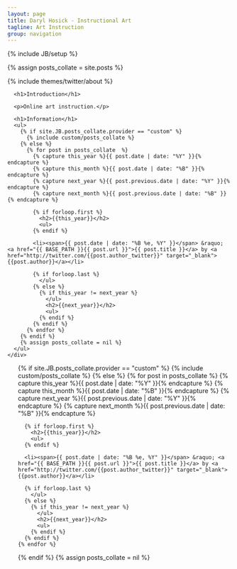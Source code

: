 ```yaml
---
layout: page
title: Daryl Hosick - Instructional Art
tagline: Art Instruction
group: navigation
---
```

{% include JB/setup %}

{% assign posts_collate = site.posts %}


<div class="row-fluid">
  <div class="span3">
    {% include themes/twitter/about %}    
  </div>
  <div class="span9">
    <div class="hero-unit">
      
      <h1>Introduction</h1>
      
      <p>Online art instruction.</p>

      <h1>Information</h1>
      <ul>
        {% if site.JB.posts_collate.provider == "custom" %}
          {% include custom/posts_collate %}
        {% else %}
          {% for post in posts_collate  %}
            {% capture this_year %}{{ post.date | date: "%Y" }}{% endcapture %}
            {% capture this_month %}{{ post.date | date: "%B" }}{% endcapture %}
            {% capture next_year %}{{ post.previous.date | date: "%Y" }}{% endcapture %}
            {% capture next_month %}{{ post.previous.date | date: "%B" }}{% endcapture %}

            {% if forloop.first %}
              <h2>{{this_year}}</h2>
              <ul>
            {% endif %}

            <li><span>{{ post.date | date: "%B %e, %Y" }}</span> &raquo; <a href="{{ BASE_PATH }}{{ post.url }}">{{ post.title }}</a> by <a href="http://twitter.com/{{post.author_twitter}}" target="_blank">{{post.author}}</a></li>

            {% if forloop.last %}
              </ul>
            {% else %}
              {% if this_year != next_year %}
                </ul>
                <h2>{{next_year}}</h2>
                <ul>
              {% endif %}
            {% endif %}
          {% endfor %}
        {% endif %}
        {% assign posts_collate = nil %}
      </ul>
    </div>    
  </div>
</div>



<ul class="posts">

  {% if site.JB.posts_collate.provider == "custom" %}
    {% include custom/posts_collate %}
  {% else %}
    {% for post in posts_collate  %}
      {% capture this_year %}{{ post.date | date: "%Y" }}{% endcapture %}
      {% capture this_month %}{{ post.date | date: "%B" }}{% endcapture %}
      {% capture next_year %}{{ post.previous.date | date: "%Y" }}{% endcapture %}
      {% capture next_month %}{{ post.previous.date | date: "%B" }}{% endcapture %}

      {% if forloop.first %}
        <h2>{{this_year}}</h2>
        <ul>
      {% endif %}

      <li><span>{{ post.date | date: "%B %e, %Y" }}</span> &raquo; <a href="{{ BASE_PATH }}{{ post.url }}">{{ post.title }}</a> by <a href="http://twitter.com/{{post.author_twitter}}" target="_blank">{{post.author}}</a></li>

      {% if forloop.last %}
        </ul>
      {% else %}
        {% if this_year != next_year %}
          </ul>
          <h2>{{next_year}}</h2>
          <ul>
        {% endif %}
      {% endif %}
    {% endfor %}
  {% endif %}
  {% assign posts_collate = nil %}
</ul>



